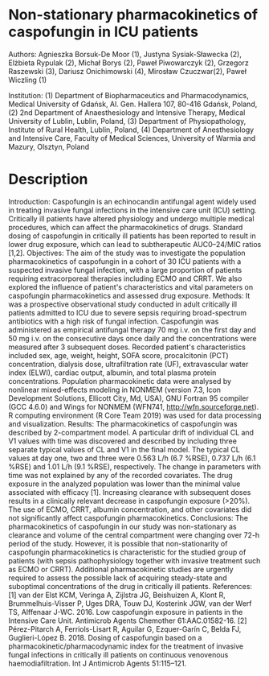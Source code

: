 # Non-stationary pharmacokinetics of caspofungin in ICU patients

Authors: Agnieszka Borsuk-De Moor (1), Justyna Sysiak-Sławecka (2), Elżbieta Rypulak (2), Michał Borys (2), Paweł Piwowarczyk (2), Grzegorz Raszewski (3), Dariusz Onichimowski (4), Mirosław Czuczwar(2),  Paweł Wiczling (1)

Institution: (1) Department of Biopharmaceutics and Pharmacodynamics, Medical University of Gdańsk, Al. Gen. Hallera 107, 80-416 Gdańsk, Poland, (2) 2nd Department of Anaesthesiology and Intensive Therapy, Medical University of Lublin, Lublin, Poland, (3) Department of Physiopathology, Institute of Rural Health, Lublin, Poland, (4) Department of Anesthesiology and Intensive Care, Faculty of Medical Sciences, University of Warmia and Mazury, Olsztyn, Poland

# Description

Introduction: Caspofungin is an echinocandin antifungal agent widely used in treating invasive fungal infections in the intensive care unit (ICU) setting. Critically ill patients have altered physiology and undergo multiple medical procedures, which can affect the pharmacokinetics of drugs. Standard dosing of caspofungin in critically ill patients has been reported to result in lower drug exposure, which can lead to subtherapeutic AUC0–24/MIC ratios [1,2].
Objectives: The aim of the study was to investigate the population pharmacokinetics of caspofungin in a cohort of 30 ICU patients with a suspected invasive fungal infection, with a large proportion of patients requiring extracorporeal therapies including ECMO and CRRT. We also explored the influence of patient's characteristics and vital parameters on caspofungin pharmacokinetics and assessed drug exposure.
Methods: It was a prospective observational study conducted in adult critically ill patients admitted to ICU due to severe sepsis requiring broad-spectrum antibiotics with a high risk of fungal infection. Caspofungin was administered as empirical antifungal therapy 70 mg i.v. on the first day and 50 mg i.v. on the consecutive days once daily and the concentrations were measured after 3 subsequent doses. Recorded patient's characteristics included sex, age, weight, height, SOFA score, procalcitonin (PCT) concentration, dialysis dose, ultrafiltration rate (UF), extravascular water index (ELWI), cardiac output, albumin, and total plasma protein concentrations. Population pharmacokinetic data were analysed by nonlinear mixed-effects modeling in NONMEM (version 7.3, Icon Development Solutions, Ellicott City, Md, USA), GNU Fortran 95 compiler (GCC 4.6.0) and Wings for NONMEM (WFN741, http://wfn.sourceforge.net). R computing environment (R Core Team 2019) was used for data processing and visualization.
Results: The pharmacokinetics of caspofungin was described by 2-compartment model. A particular drift of individual CL and V1 values with time was discovered and described by including three separate typical values of CL and V1 in the final model. The typical CL values at day one, two and three were 0.563 L/h (6.7 %RSE), 0.737 L/h (6.1 %RSE) and 1.01 L/h (9.1 %RSE), respectively. The change in parameters with time was not explained by any of the recorded covariates. The drug exposure in the analyzed population was lower than the minimal value associated with efficacy [1]. Increasing clearance with subsequent doses results in a clinically relevant decrease in caspofungin exposure (>20%). The use of ECMO, CRRT, albumin concentration, and other covariates did not significantly affect caspofungin pharmacokinetics. 
Conclusions: The pharmacokinetics of caspofungin in our study was non-stationary as clearance and volume of the central compartment were changing over 72-h period of the study. However, it is possible that non-stationarity of caspofungin pharmacokinetics is characteristic for the studied group of patients (with sepsis pathophysiology together with invasive treatment such as ECMO or CRRT). Additional pharmacokinetic studies are urgently required to assess the possible lack of acquiring steady-state and suboptimal concentrations of the drug in critically ill patients.
References:
[1] van der Elst KCM, Veringa A, Zijlstra JG, Beishuizen A, Klont R, Brummelhuis-Visser P, Uges DRA, Touw DJ, Kosterink JGW, van der Werf TS, Alffenaar J-WC. 2016. Low caspofungin exposure in patients in the Intensive Care Unit. Antimicrob Agents Chemother 61:AAC.01582-16.
[2] Pérez-Pitarch A, Ferriols-Lisart R, Aguilar G, Ezquer-Garín C, Belda FJ, Guglieri-López B. 2018. Dosing of caspofungin based on a pharmacokinetic/pharmacodynamic index for the treatment of invasive fungal infections in critically ill patients on continuous venovenous haemodiafiltration. Int J Antimicrob Agents 51:115–121.
